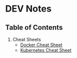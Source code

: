 # DEV Notes
## **Table of Contents**

1. Cheat Sheets
   - [Docker Cheat Sheet](docker.md)
   - [Kubernetes Cheat Sheet](kubernetes.md)
